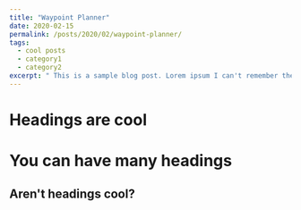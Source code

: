 ```yaml
---
title: "Waypoint Planner"
date: 2020-02-15
permalink: /posts/2020/02/waypoint-planner/
tags:
  - cool posts
  - category1
  - category2
excerpt: " This is a sample blog post. Lorem ipsum I can't remember the rest of lorem ipsum and don't have an internet connection right now. Testing testing testing this blog post. Blog posts are cool."
---
```


# Headings are cool

# You can have many headings

## Aren't headings cool?
